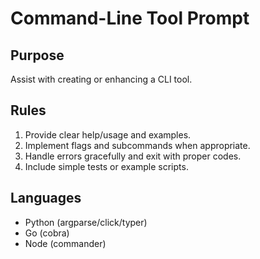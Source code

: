 # Command-Line Tool Prompt

## Purpose
Assist with creating or enhancing a CLI tool.

## Rules
1. Provide clear help/usage and examples.
2. Implement flags and subcommands when appropriate.
3. Handle errors gracefully and exit with proper codes.
4. Include simple tests or example scripts.

## Languages
- Python (argparse/click/typer)
- Go (cobra)
- Node (commander)
